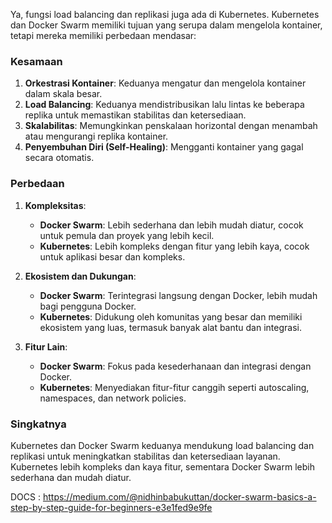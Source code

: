 Ya, fungsi load balancing dan replikasi juga ada di Kubernetes. Kubernetes dan Docker Swarm memiliki tujuan yang serupa dalam mengelola kontainer, tetapi mereka memiliki perbedaan mendasar:

### Kesamaan
1. **Orkestrasi Kontainer**: Keduanya mengatur dan mengelola kontainer dalam skala besar.
2. **Load Balancing**: Keduanya mendistribusikan lalu lintas ke beberapa replika untuk memastikan stabilitas dan ketersediaan.
3. **Skalabilitas**: Memungkinkan penskalaan horizontal dengan menambah atau mengurangi replika kontainer.
4. **Penyembuhan Diri (Self-Healing)**: Mengganti kontainer yang gagal secara otomatis.

### Perbedaan
1. **Kompleksitas**:
   - **Docker Swarm**: Lebih sederhana dan lebih mudah diatur, cocok untuk pemula dan proyek yang lebih kecil.
   - **Kubernetes**: Lebih kompleks dengan fitur yang lebih kaya, cocok untuk aplikasi besar dan kompleks.

2. **Ekosistem dan Dukungan**:
   - **Docker Swarm**: Terintegrasi langsung dengan Docker, lebih mudah bagi pengguna Docker.
   - **Kubernetes**: Didukung oleh komunitas yang besar dan memiliki ekosistem yang luas, termasuk banyak alat bantu dan integrasi.

3. **Fitur Lain**:
   - **Docker Swarm**: Fokus pada kesederhanaan dan integrasi dengan Docker.
   - **Kubernetes**: Menyediakan fitur-fitur canggih seperti autoscaling, namespaces, dan network policies.

### Singkatnya
Kubernetes dan Docker Swarm keduanya mendukung load balancing dan replikasi untuk meningkatkan stabilitas dan ketersediaan layanan. Kubernetes lebih kompleks dan kaya fitur, sementara Docker Swarm lebih sederhana dan mudah diatur.



DOCS : 
https://medium.com/@nidhinbabukuttan/docker-swarm-basics-a-step-by-step-guide-for-beginners-e3e1fed9e9fe
